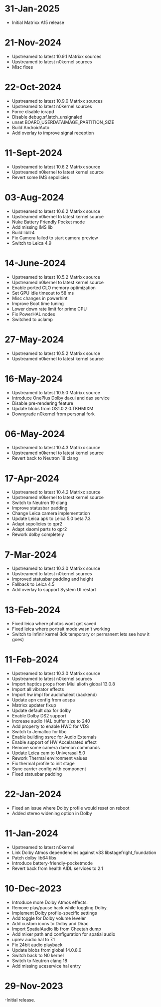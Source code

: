 # 31-Jan-2025
- Initial Matrixx A15 release

# 21-Nov-2024
- Upstreamed to latest 10.9.1 Matrixx sources
- Upstreamed to latest n0kernel sources
- Misc fixes

# 22-Oct-2024
- Upstreamed to latest 10.9.0 Matrixx sources
- Upstreamed to latest n0kernel sources
- Force disable iorapd
- Disable debug.sf.latch_unsignaled
- unset BOARD_USERDATAIMAGE_PARTITION_SIZE
- Build AndroidAuto
- Add overlay to improve signal reception

# 11-Sept-2024
- Upstreamed to latest 10.6.2 Matrixx source
- Upstreamed n0kernel to latest kernel source
- Revert some IMS sepolicies

# 03-Aug-2024
- Upstreamed to latest 10.6.2 Matrixx source
- Upstreamed n0kernel to latest kernel source
- Nuke Battery Friendly Pocket mode
- Add missing IMS lib
- Build liblz4
- Fix Camera failed to start camera preview
- Switch to Leica 4.9

# 14-June-2024
- Upstreamed to latest 10.5.2 Matrixx source
- Upstreamed n0kernel to latest kernel source
- Enable ported CLO memory optimization
- Set GPU idle timeout to 58 ms
- Misc changes  in powerhint
- Improve Boot time tuning
- Lower down rate limit for prime CPU 
- Fix PowerHAL nodes
- Switched to uclamp

# 27-May-2024
- Upstreamed to latest 10.5.2 Matrixx source
- Upstreamed n0kernel to latest kernel source

# 16-May-2024
- Upstreamed to latest 10.5.0 Matrixx source
- Introduce OnePlus Dolby daxui and dax service
- Disable pre-rendering feature
- Update blobs from OS1.0.2.0.TKHMIXM
- Downgrade n0kernel from personal fork

# 06-May-2024
- Upstreamed to latest 10.4.3 Matrixx source
- Upstreamed n0kernel to latest kernel source
- Revert back to Neutron 18 clang

# 17-Apr-2024
- Upstreamed to latest 10.4.2 Matrixx source
- Upstreamed n0kernel to latest kernel source
- Switch to Neutron 19 clang
- Improve statusbar padding
- Change Leica camera implementation
- Update Leica apk to Leica 5.0 beta 7.3
- Adapt sepolicies to qpr2
- Adapt xiaomi parts to qpr2
- Rework dolby completely

# 7-Mar-2024
- Upstreamed to latest 10.3.0 Matrixx source
- Upstreamed to latest n0kernel sources
- Improved statusbar padding and height
- Fallback to Leica 4.5
- Add overlay to support System UI restart

# 13-Feb-2024

- Fixed leica where photos wont get saved
- Fixed leica where portrait mode wasn't working
- Switch to Infinir kernel (Idk temporary or permanent lets see how it goes)

# 11-Feb-2024

- Upstreamed to latest 10.3.0 Matrixx source
- Upstreamed to latest n0kernel sources
- Import haptics props from Miui alioth global 13.0.8
- Import all vibrator effects
- Import hw impl for audiohalext (backend)
- Update apn config from aospa
- Matrixx updater fixup
- Update default dax for dolby
- Enable Dolby DS2 support
- Increase audio HAL buffer size to 240
- Add property to enable HWC for VDS
- Switch to Jemalloc for libc
- Enable building ssrec for Audio Externals
- Enable support of HW Accelarated effect
- Remove some camera daemon commands
- Update Leica cam to Univerasal 5.0
- Rework Thermal environment values
- Fix thermal profile to init stage
- Sync carrier config with component
- Fixed statusbar padding

# 22-Jan-2024

- Fixed an issue where Dolby profile would reset on reboot
- Added stereo widening option in Dolby

# 11-Jan-2024

- Upstreamed to latest n0kernel
- Link Dolby Atmos dependencies against v33 libstagefright_foundation
- Patch dolby lib64 libs
- Introduce battery-friendly-pocketmode
- Revert back from health AIDL services to 2.1

# 10-Dec-2023

- Introduce more Dolby Atmos effects.
- Remove play/pause hack while toggling Dolby.
- Implement Dolby profile-specific settings
- Add toggle for Dolby volume leveler
- Add custom icons to Dolby and Dirac
- Import SpatialAudio lib from Cheetah dump
- Add mixer path and configuration for spatial audio
- uprev audio hal to 7.1
- Fix 24bit audio playback
- Update blobs from global 14.0.8.0
- Switch back to N0 kernel
- Switch to Neutron clang 18
- Add missing uceservice hal entry 

# 29-Nov-2023
-Initial release.
